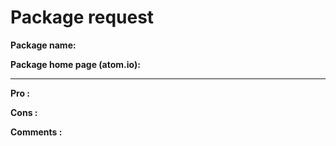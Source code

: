 # Package request

**Package name:**

**Package home page (atom.io):**

---

__Pro :__

__Cons :__

__Comments :__
